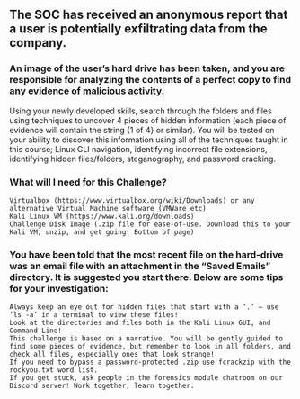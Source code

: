 ## The SOC has received an anonymous report that a user is potentially exfiltrating data from the company. 
### An image of the user’s hard drive has been taken, and you are responsible for analyzing the contents of a perfect copy to find any evidence of malicious activity. 
Using your newly developed skills, search through the folders and files using techniques to uncover 4 pieces of hidden information (each piece of evidence will contain the string {1 of 4} or similar). You will be tested on your ability to discover this information using all of the techniques taught in this course; Linux CLI navigation, identifying incorrect file extensions, identifying hidden files/folders, steganography, and password cracking.

### What will I need for this Challenge?

    Virtualbox (https://www.virtualbox.org/wiki/Downloads) or any alternative Virtual Machine software (VMWare etc)
    Kali Linux VM (https://www.kali.org/downloads)
    Challenge Disk Image (.zip file for ease-of-use. Download this to your Kali VM, unzip, and get going! Bottom of page)

### You have been told that the most recent file on the hard-drive was an email file with an attachment in the “Saved Emails” directory. It is suggested you start there. Below are some tips for your investigation:

    Always keep an eye out for hidden files that start with a ‘.’ – use ‘ls -a’ in a terminal to view these files!
    Look at the directories and files both in the Kali Linux GUI, and Command-Line!
    This challenge is based on a narrative. You will be gently guided to find some pieces of evidence, but remember to look in all folders, and check all files, especially ones that look strange!
    If you need to bypass a password-protected .zip use fcrackzip with the rockyou.txt word list.
    If you get stuck, ask people in the forensics module chatroom on our Discord server! Work together, learn together.
